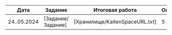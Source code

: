 | Дата | Задание | Итоговая работа | Оценка |
| --- | --- | --- | --- |
| 24..05.2024 | [Задание/Задание] | [Хранилище/KaitenSpaceURL.txt] | 5 |
